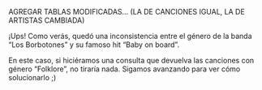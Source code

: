 AGREGAR TABLAS MODIFICADAS... (LA DE CANCIONES IGUAL, LA DE ARTISTAS CAMBIADA)

¡Ups! Como verás, quedó una inconsistencia entre el género de la banda “Los Borbotones” y su famoso hit “Baby on board”. 

En este caso, si hiciéramos una consulta que devuelva las canciones con género “Folklore”, no tiraría nada. Sigamos avanzando para ver cómo solucionarlo ;)
